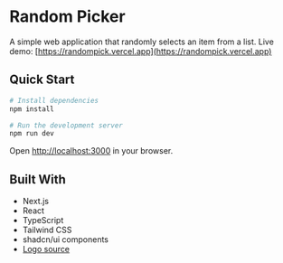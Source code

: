 # Random Picker

A simple web application that randomly selects an item from a list. Live demo: [https://randompick.vercel.app](https://randompick.vercel.app)

## Quick Start

```bash
# Install dependencies
npm install

# Run the development server
npm run dev
```

Open [http://localhost:3000](http://localhost:3000) in your browser.

## Built With

- Next.js
- React
- TypeScript
- Tailwind CSS
- shadcn/ui components
- [Logo source](https://www.svgrepo.com/svg/218235/shuffle-random)
